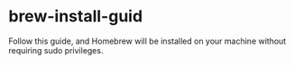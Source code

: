 # brew-install-guid
Follow this guide, and Homebrew will be installed on your machine without requiring sudo privileges.
